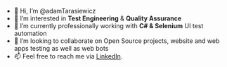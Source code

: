 - 👋 Hi, I’m @adamTarasiewicz
- 👀 I’m interested in **Test Engineering** & **Quality Assurance**
- 🌱 I’m currently professionally working with **C# & Selenium** UI test automation 
- 💞️ I’m looking to collaborate on Open Source projects, website and web apps testing as well as web bots
- 📫 Feel free to reach me via [LinkedIn](https://www.linkedin.com/in/adamtarasiewicz/).

<!---
adamTarasiewicz/adamTarasiewicz is a ✨ special ✨ repository because its `README.md` (this file) appears on your GitHub profile.
You can click the Preview link to take a look at your changes.
--->
